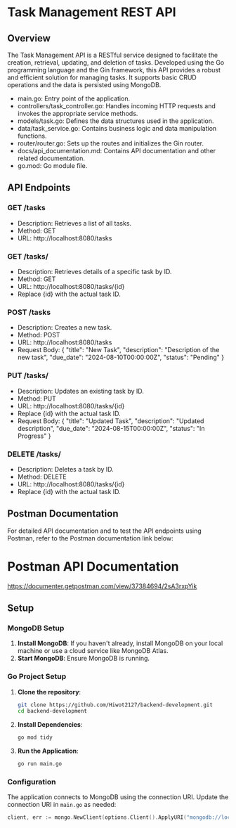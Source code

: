 # Task Management REST API

## Overview

The Task Management API is a RESTful service designed to facilitate the creation, retrieval, updating, and deletion of tasks. Developed using the Go programming language and the Gin framework, this API provides a robust and efficient solution for managing tasks. It supports basic CRUD operations and the data is persisted using MongoDB.

* main.go: Entry point of the application.
* controllers/task_controller.go: Handles incoming HTTP requests and invokes the appropriate service methods.
* models/task.go: Defines the data structures used in the application.
* data/task_service.go: Contains business logic and data manipulation functions.
* router/router.go: Sets up the routes and initializes the Gin router.
* docs/api_documentation.md: Contains API documentation and other related documentation.
* go.mod: Go module file.

## API Endpoints

### GET /tasks
- Description: Retrieves a list of all tasks.
- Method: GET
- URL: http://localhost:8080/tasks

### GET /tasks/
- Description: Retrieves details of a specific task by ID.
- Method: GET
- URL: http://localhost:8080/tasks/{id}
- Replace {id} with the actual task ID.

### POST /tasks
- Description: Creates a new task.
- Method: POST
- URL: http://localhost:8080/tasks
- Request Body:
{
  "title": "New Task",
  "description": "Description of the new task",
  "due_date": "2024-08-10T00:00:00Z",
  "status": "Pending"
}

### PUT /tasks/
- Description: Updates an existing task by ID.
- Method: PUT
- URL: http://localhost:8080/tasks/{id}
- Replace {id} with the actual task ID.
- Request Body:
{
  "title": "Updated Task",
  "description": "Updated description",
  "due_date": "2024-08-15T00:00:00Z",
  "status": "In Progress"
}

### DELETE /tasks/
- Description: Deletes a task by ID.
- Method: DELETE
- URL: http://localhost:8080/tasks/{id}
- Replace {id} with the actual task ID.

## Postman Documentation
For detailed API documentation and to test the API endpoints using Postman, refer to the Postman documentation link below:
# Postman API Documentation
https://documenter.getpostman.com/view/37384694/2sA3rxpYik

## Setup

### MongoDB Setup

1. **Install MongoDB**: If you haven't already, install MongoDB on your local machine or use a cloud service like MongoDB Atlas.
2. **Start MongoDB**: Ensure MongoDB is running.

### Go Project Setup

1. **Clone the repository**:
    ```sh
    git clone https://github.com/Hiwot2127/backend-development.git
    cd backend-development
    ```

2. **Install Dependencies**:
    ```sh
    go mod tidy
    ```

3. **Run the Application**:
    ```sh
    go run main.go
    ```

### Configuration

The application connects to MongoDB using the connection URI. Update the connection URI in `main.go` as needed:
```go
client, err := mongo.NewClient(options.Client().ApplyURI("mongodb://localhost:27017"))
